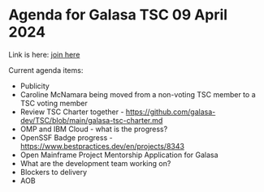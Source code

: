 # Agenda for Galasa TSC 09 April 2024

Link is here: [join here](https://urldefense.proofpoint.com/v2/url?u=https-3A__zoom-2Dlfx.platform.linuxfoundation.org_meeting_94483479311-3Fpassword-3D8329f2bd-2D8e3e-2D4c9d-2D87b5-2D24babda7d496&d=DwMFaQ&c=jf_iaSHvJObTbx-siA1ZOg&r=ICP2W4oKiSsLiJ8WQ0QfXJ7_RIEbbiqEnH1QMb9cFIY&m=TLIVvQbJ_hRuzVZbz_3t1Jk2zi94JZ_10OojSKByXb5mZupsKknJGpdAfOnuEVR3&s=vhrLaKk0pZb-Na7hHc6sDa13QXDxkHW0w--GUTNbbg8&e=)

Current agenda items:
* Publicity
* Caroline McNamara being moved from a non-voting TSC member to a TSC voting member
* Review TSC Charter together - https://github.com/galasa-dev/TSC/blob/main/galasa-tsc-charter.md
* OMP and IBM Cloud - what is the progress?
* OpenSSF Badge progress - https://www.bestpractices.dev/en/projects/8343
* Open Mainframe Project Mentorship Application for Galasa
* What are the development team working on?
* Blockers to delivery
* AOB
